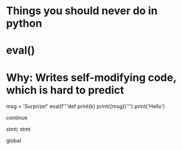 # Things you should never do in python

# eval()
#     Why: Writes self-modifying code, which is hard to predict

msg = 'Surprize!'
eval(f'''def print(k)
    print({msg})''')
print('Hello')

continue

stmt; stmt

global

